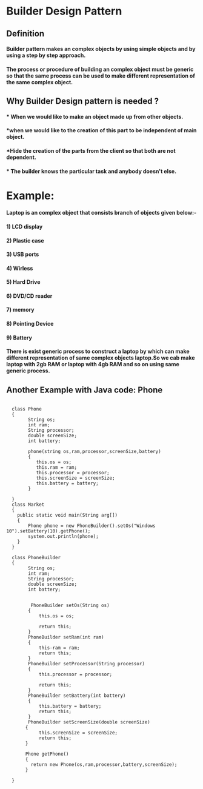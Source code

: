 
# Builder Design Pattern

## Definition
#### Builder pattern makes an complex objects by using simple objects and by using a step by step approach.

#### The process or procedure of building an complex object must be generic so that the same process can be used to make different representation of the same complex object.

## Why Builder Design pattern is needed ?

#### * When we would like to make an object made up from other objects.
#### *when we would like to the creation of this part to be independent of main object.

#### *Hide the creation of the parts from the client so that  both are not dependent.
#### * The builder knows the particular task and anybody doesn't else.

# Example:
   
#### Laptop is an complex object that consists branch of objects given below:-

####  1) LCD display
####  2) Plastic case
####  3) USB ports
####  4) Wirless
####  5) Hard Drive
####  6) DVD/CD reader
####  7) memory
####  8) Pointing Device
####  9) Battery

####  There is exist generic process to construct a laptop by which can make different representation of same complex objects laptop.So we cab make laptop with 2gb RAM or laptop with 4gb RAM and so on using same generic process.

## Another Example with Java code: Phone
``` 

  class Phone
  {     
        String os;
        int ram;
        String processor;
        double screenSize;
        int battery;
        
        phone(string os,ram,processor,screenSize,battery)
        {
           this.os = os;
           this.ram = ram;
           this.processor = processor;
           this.screenSize = screenSize;
           this.battery = battery;
        }
  		
  }
  class Market 
  {
  	public static void main(String arg[])
    {
    	Phone phone = new PhoneBuilder().setOs("Windows                   10").setBattery(10).getPhone();
        system.out.println(phone);
    }
  }
  
  class PhoneBuilder 
  {
        String os;
        int ram;
        String processor;
        double screenSize;
        int battery;
        
        
         PhoneBuilder setOs(String os)
        {
        	this.os = os;
            
            return this;
        }
        PhoneBuilder setRam(int ram)
        {
        	this-ram = ram;
            return this;
        }
        PhoneBuilder setProcessor(String processor)
        {
        	this.processor = processor;
            
            return this;
        }
        PhoneBuilder setBattery(int battery)
        {
        	this.battery = battery;
            return this;
        }
        PhoneBuilder setScreenSize(double screenSize)
       {
       		this.screenSize = screenSize;
            return this;
       }
       
       Phone getPhone()
       {
       	 return new Phone(os,ram,processor,battery,screenSize);
       }
     
  }
```




